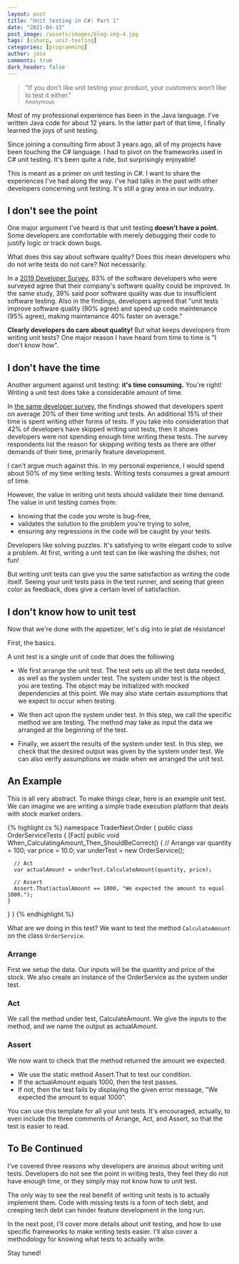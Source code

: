 ```yaml
---
layout: post
title: "Unit testing in C#: Part 1"
date: "2021-04-13"
post_image: /assets/images/blog-img-4.jpg
tags: [csharp, unit-testing]
categories: [programming]
author: jose
comments: true
dark_header: false
---
```


<!-- prettier-ignore-start -->
> "If you don’t like unit testing your product, your customers won’t like to
> test it either."<br/>
> <small>Anonymous</small>
<!-- prettier-ignore-end -->

Most of my professional experience has been in the Java language. I've written
Java code for about 12 years. In the latter part of that time, I finally
learned the joys of unit testing.

Since joining a consulting firm about 3 years ago, all of my projects have
been touching the C# language. I had to pivot on the frameworks used in C#
unit testing. It's been quite a ride, but surprisingly enjoyable!

This is meant as a primer on unit testing in C#. I want to share the
experiences I've had along the way. I've had talks in the past with other
developers concerning unit testing. It's still a gray area in our industry.

## I don't see the point

One major argument I've heard is that unit testing
**doesn't have a point.** Some developers are comfortable with
merely debugging their code to justify logic or track down bugs.

What does this say about software quality? Does this mean developers who do
not write tests do not care? Not necessarily.

In a [2019 Developer Survey](https://www.diffblue.com/Education/research_papers/2019-diffblue-developer-survey/), 83% of the software developers who were surveyed agree that their company's
software quality could be improved. In the same study, 39% said poor software
quality was due to insufficient software testing. Also in the findings,
developers agreed that "unit tests improve software quality (90% agree) and
speed up code maintenance (95% agree), making maintenance 40% faster on
average."

**Clearly developers do care about quality!** But what keeps
developers from writing unit tests? One major reason I have heard from time to
time is "I don't know how".

## I don't have the time

Another argument against unit testing:
**it's time consuming.** You're right! Writing a unit test does
take a considerable amount of time.

In [the same developer survey](https://www.diffblue.com/Education/research_papers/2019-diffblue-developer-survey/), the findings showed that developers spent on average 20% of their time
writing unit tests. An additional 15% of their time is spent writing other
forms of tests. If you take into consideration that 42% of developers have
skipped writing unit tests, then it shows developers were not spending enough
time writing these tests. The survey respondents list the reason for skipping
writing tests as there are other demands of their time, primarily feature
development.

I can't argue much against this. In my personal experience, I would spend
about 50% of my time writing tests. Writing tests consumes a great amount of
time.

However, the value in writing unit tests should validate their time demand.
The value in unit testing comes from:

- knowing that the code you wrote is bug-free,
- validates the solution to the problem you're trying to solve,
- ensuring any regressions in the code will be caught by your tests.

Developers like solving puzzles. It's satisfying to write elegant code to
solve a problem. At first, writing a unit test can be like washing the dishes;
not fun!

But writing unit tests can give you the same satisfaction as writing the code
itself. Seeing your unit tests pass in the test runner, and seeing that green
color as feedback, does give a certain level of satisfaction.

## I don't know how to unit test

Now that we're done with the appetizer, let's dig into le plat de résistance!

First, the basics.

A unit test is a single unit of code that does the following

- We first arrange the unit test. The test sets up all the test data needed, as well as the system under test. The system under test is the object you are testing. The object may be initialized with mocked dependencies at this point. We may also state certain assumptions that we expect to occur when testing.

- We then act upon the system under test. In this step, we call the specific method we are testing. The method may take as input the data we arranged at the beginning of the test.

- Finally, we assert the results of the system under test. In this step, we check that the desired output was given by the system under test. We can also verify assumptions we made when we arranged the unit test.

## An Example

This is all very abstract. To make things clear, here is an example unit test.
We can imagine we are writing a simple trade execution platform that deals
with stock market orders.

<!-- prettier-ignore-start -->
{% highlight cs %}
namespace TraderNext.Order
{
  public class OrderServiceTests
  {
    [Fact]
    public void When_CalculatingAmount_Then_ShouldBeCorrect()
    {
      // Arrange
      var quantity = 100;
      var price = 10.0;
      var underTest = new OrderService();

      // Act
      var actualAmount = underTest.CalculateAmount(quantity, price);

      // Assert
      Assert.That(actualAmount == 1000, "We expected the amount to equal 1000.");
    }
  }
}
{% endhighlight %}
<!-- prettier-ignore-end -->

What are we doing in this test? We want to test the method
`CalculateAmount` on the class `OrderService`.

### Arrange

First we setup the data. Our inputs will be the quantity and price of the
stock. We also create an instance of the OrderService as the system under
test.

### Act

We call the method under test, CalculateAmount. We give the inputs to the
method, and we name the output as actualAmount.

### Assert

We now want to check that the method returned the amount we expected.

- We use the static method Assert.That to test our condition.
- If the actualAmount equals 1000, then the test passes.
- If not, then the test fails by displaying the given error message, "We expected the amount to equal 1000".

You can use this template for all your unit tests. It's encouraged, actually,
to even include the three comments of Arrange, Act, and Assert, so that the
test is easier to read.

## To Be Continued

I've covered three reasons why developers are anxious about writing unit
tests. Developers do not see the point in writing tests, they feel they do not
have enough time, or they simply may not know how to unit test.

The only way to see the real benefit of writing unit tests is to actually
implement them. Code with missing tests is a form of tech debt, and creeping
tech debt can hinder feature development in the long run.

In the next post, I'll cover more details about unit testing, and how
to use specific frameworks to make writing tests easier. I'll also cover a
methodology for knowing what tests to actually write.

Stay tuned!
